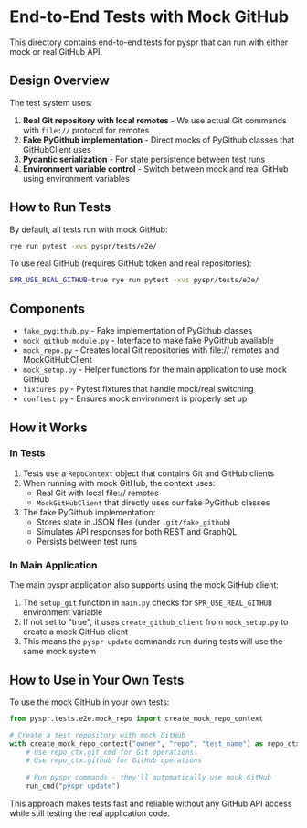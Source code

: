 # End-to-End Tests with Mock GitHub

This directory contains end-to-end tests for pyspr that can run with either mock or real GitHub API.

## Design Overview

The test system uses:

1. **Real Git repository with local remotes** - We use actual Git commands with `file://` protocol for remotes
2. **Fake PyGithub implementation** - Direct mocks of PyGithub classes that GitHubClient uses
3. **Pydantic serialization** - For state persistence between test runs
4. **Environment variable control** - Switch between mock and real GitHub using environment variables

## How to Run Tests

By default, all tests run with mock GitHub:

```bash
rye run pytest -xvs pyspr/tests/e2e/
```

To use real GitHub (requires GitHub token and real repositories):

```bash
SPR_USE_REAL_GITHUB=true rye run pytest -xvs pyspr/tests/e2e/
```

## Components

- `fake_pygithub.py` - Fake implementation of PyGithub classes
- `mock_github_module.py` - Interface to make fake PyGithub available
- `mock_repo.py` - Creates local Git repositories with file:// remotes and MockGitHubClient
- `mock_setup.py` - Helper functions for the main application to use mock GitHub
- `fixtures.py` - Pytest fixtures that handle mock/real switching
- `conftest.py` - Ensures mock environment is properly set up

## How it Works

### In Tests

1. Tests use a `RepoContext` object that contains Git and GitHub clients
2. When running with mock GitHub, the context uses:
   - Real Git with local file:// remotes
   - `MockGitHubClient` that directly uses our fake PyGithub classes
3. The fake PyGithub implementation:
   - Stores state in JSON files (under `.git/fake_github`)
   - Simulates API responses for both REST and GraphQL
   - Persists between test runs

### In Main Application

The main pyspr application also supports using the mock GitHub client:

1. The `setup_git` function in `main.py` checks for `SPR_USE_REAL_GITHUB` environment variable
2. If not set to "true", it uses `create_github_client` from `mock_setup.py` to create a mock GitHub client
3. This means the `pyspr update` commands run during tests will use the same mock system

## How to Use in Your Own Tests

To use the mock GitHub in your own tests:

```python
from pyspr.tests.e2e.mock_repo import create_mock_repo_context

# Create a test repository with mock GitHub
with create_mock_repo_context("owner", "repo", "test_name") as repo_ctx:
    # Use repo_ctx.git_cmd for Git operations
    # Use repo_ctx.github for GitHub operations
    
    # Run pyspr commands - they'll automatically use mock GitHub
    run_cmd("pyspr update")
```

This approach makes tests fast and reliable without any GitHub API access while still testing the real application code.